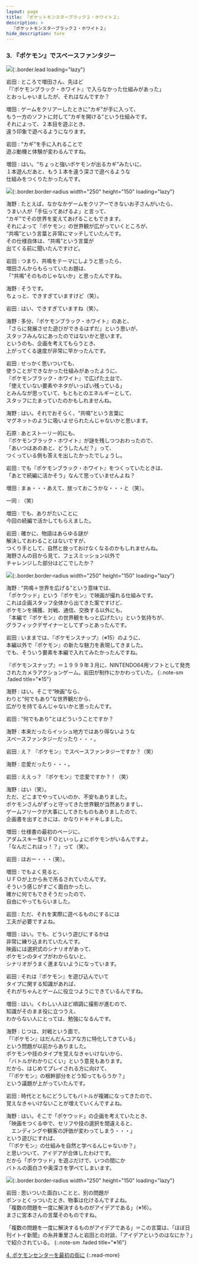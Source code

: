 ```yaml
---
layout: page
title: 『ポケットモンスターブラック２・ホワイト２』
description: >
  『ポケットモンスターブラック２・ホワイト２』
hide_description: ture
---
```


### 3. 『ポケモン』でスペースファンタジー

![](/interviews/jp/nds/irej/vol1/img/mainvisual3.jpg){:.border.lead loading="lazy"}

岩田
: ところで増田さん、先ほど<br>「『ポケモンブラック・ホワイト』で入らなかった仕組みがあった」<br>とおっしゃいましたが、それはなんですか？

増田
: ゲームをクリアーしたときに“カギ”が手に入って、<br>もう一方のソフトに対して“カギを開ける”という仕組みです。<br>それによって、２本目を遊ぶとき、<br>違う印象で遊べるようになります。

岩田
: “カギ”を手に入れることで<br>遊ぶ動機と体験が変わるんですね。

増田
: はい。“ちょっと強いポケモンが出るカギ”みたいに、<br>１本遊んだあと、もう１本を違う深さで遊べるような<br>仕組みをつくりたかったんです。

![](/interviews/jp/nds/irej/vol1/img/photo8.jpg){:.border.border-radius width="250" height="150" loading="lazy"}

海野
: たとえば、なかなかゲームをクリアーできないお子さんがいたら、<br>うまい人が「手伝ってあげるよ」と言って、<br>“カギ”でその世界を変えてあげることもできます。<br>それによって『ポケモン』の世界観が広がっていくところが、<br>“共鳴”という言葉と非常にマッチしていたんです。<br>その仕様自体は、“共鳴”という言葉が<br>出てくる前に聞いたんですけど。

岩田
: つまり、共鳴をテーマにしようと思ったら、<br>増田さんからもらっていたお題は、<br>「“共鳴”そのものじゃないか」と思ったんですね。

海野
: そうです。<br>ちょっと、できすぎていますけど（笑）。

岩田
: はい、できすぎていますね（笑）。

海野
: 多分、『ポケモンブラック・ホワイト』のあと、<br>「さらに発展させた遊びができるはずだ」という思いが、<br>スタッフみんなにあったのではないかと思います。<br>というのも、企画を考えてもらうとき、<br>上がってくる速度が非常に早かったんです。

岩田
: せっかく思いついても、<br>使うことができなかった仕組みがあったように、<br>『ポケモンブラック・ホワイト』で広げた土台で、<br>「使えていない要素やネタがいっぱい残っている」<br>とみんなが思っていて、もともとのエネルギーとして、<br>スタッフにたまっていたのかもしれませんね。

海野
: はい。それでおそらく、“共鳴”という言葉に<br>マグネットのように吸いよせられたんじゃないかと思います。

石原
: あとストーリー的にも、<br>『ポケモンブラック・ホワイト』が謎を残しつつおわったので、<br>「あいつはあのあと、どうしたんだ？」って、<br>つくっている側も答えを出したかったでしょうし。

岩田
: でも『ポケモンブラック・ホワイト』をつくっていたときは、<br>「あとで続編に活かそう」なんて思っていませんよね？

増田
: まぁ・・・あえて、放っておこうかな・・・と（笑）。

一同
: （笑）

増田
: でも、ありがたいことに<br>今回の続編で活かしてもらえました。

岩田
: 確かに、物語はあらゆる謎が<br>解決しておわることはないですが、<br>つくり手として、自然と放っておけなくなるのかもしれませんね。<br>海野さんの目から見て、フェスミッション以外で<br>チャレンジした部分はどこでしたか？

![](/interviews/jp/nds/irej/vol1/img/photo9.jpg){:.border.border-radius width="250" height="150" loading="lazy"}

海野
: “共鳴＋世界を広げる”という意味では、<br>「ポケウッド」という『ポケモン』で映画が撮れる仕組みです。<br>これは企画スタッフ全体から出てきた案ですけど、<br>ポケモンを捕獲、対戦、通信、交換する以外にも、<br>「本編で『ポケモン』の世界観をもっと広げたい」という気持ちが、<br>グラフィックデザイナーとしてずっとあったんです。

岩田
: いままでは、『ポケモンスナップ』（※15）のように、<br>本編以外で『ポケモン』の新たな魅力を表現してきました。<br>でも、そういう要素を本編で入れてみたかったんですね。


『ポケモンスナップ』＝１９９９年３月に、NINTENDO64用ソフトとして発売されたカメラアクションゲーム。岩田が制作にかかわっていた。
{:.note-sm .faded title="※15"}

海野
: はい。そこで“映画”なら、<br>わりと“何でもあり”な世界観だから、<br>広がりを持てるんじゃないかと思ったんです。

岩田
: “何でもあり”とはどういうことですか？

海野
: 本来だったらイッシュ地方ではあり得ないような<br>スペースファンタジーだったり・・・。

岩田
: え？ 『ポケモン』でスペースファンタジーですか？（笑）

海野
: 恋愛だったり・・・。

岩田
: ええっ？ 『ポケモン』で恋愛ですか？！（笑）

海野
: はい（笑）。<br>ただ、どこまでやっていいのか、不安もありました。<br>ポケモンさんがずっと守ってきた世界観が当然ありますし、<br>ゲームフリークが大事にしてきたものもありましたので、<br>企画書を出すときには、かなりドキドキしました。

増田
: 仕様書の最初のページに、<br>アダムスキー型ＵＦＯといっしょにポケモンがいるんですよ。<br>「なんだこれはっ！？」って（笑）。

岩田
: ほおー・・・（笑）。

増田
: でもよく見ると、<br>ＵＦＯが上から糸で吊るされていたんです。<br>そういう感じがすごく面白かったし、<br>確かに何でもできそうだったので、<br>自由にやってもらいました。

岩田
: ただ、それを実際に遊べるものにするには<br>工夫が必要ですよね。

増田
: はい。でも、どういう遊びにするかは<br>非常に練り込まれていたんです。<br>映画には選択式のシナリオがあって、<br>ポケモンのタイプがわからないと、<br>シナリオがうまく進まないようになっています。

岩田
: それは『ポケモン』を遊び込んでいて<br>タイプに関する知識があれば、<br>それがちゃんとゲームに役立つようにできているんですね。

増田
: はい。くわしい人ほど順調に撮影が進むので、<br>知識がそのまま役に立つうえ、<br>わからない人にとっては、勉強になるんです。

海野
: じつは、対戦という面で、<br>「『ポケモン』はだんだんコアな方に特化してきている」<br>という問題が以前からありました。<br>ポケモンや技のタイプを覚えなきゃいけないから、<br>「バトルがわかりにくい」という意見もあります。<br>だから、はじめてプレイされる方に向けて、<br>「『ポケモン』の根幹部分をどう知ってもらうか？」<br>という議題が上がっていたんです。

岩田
: 時代とともにどうしてもバトルが複雑になってきたので、<br>覚えなきゃいけないことが増えていくんですよね。

海野
: はい。そこで「ポケウッド」の企画を考えていたとき、<br>「映画をつくる中で、セリフや技の選択を間違えると、<br>　エンディングや観客の評価が変わってしまう・・・」<br>という遊びにすれば、<br>「『ポケモン』の仕組みを自然と学べるんじゃないか？」<br>と思いついて、アイデアが合体したわけです。<br>だから「ポケウッド」を遊ぶだけで、いつの間にか<br>バトルの面白さや奥深さを学べてしまいます。

![](/interviews/jp/nds/irej/vol1/img/photo10.jpg){:.border.border-radius width="250" height="150" loading="lazy"}

岩田
: 思いついた面白いことと、別の問題が<br>ポンッとくっついたとき、物事は化けるんですよね。<br>「複数の問題を一度に解決するものがアイデアである」（※16）。<br>まさに宮本さんの言葉そのものですね。


「複数の問題を一度に解決するものがアイデアである」＝この言葉は、「ほぼ日刊イトイ新聞」の糸井重里さんと岩田との対談、「アイデアというのはなにか？」で紹介されている。
{:.note-sm .faded title="※16"}


[4. ポケモンセンターを最初の街に](4.md)
{:.read-more}

